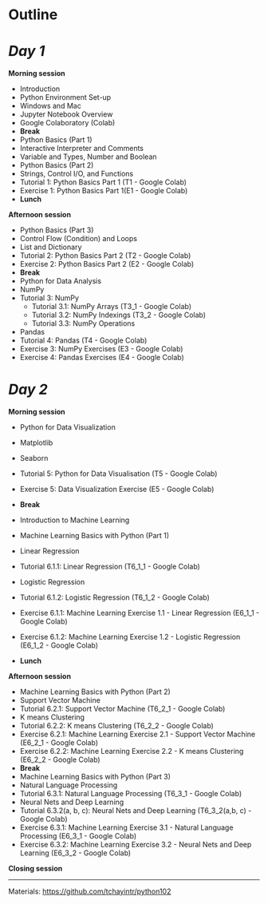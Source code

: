 # **Outline**

# ***Day 1***

**Morning session**
* Introduction
* Python Environment Set-up
 * Windows and Mac
* Jupyter Notebook Overview
* Google Colaboratory (Colab)
* **Break**
* Python Basics (Part 1)
 * Interactive Interpreter and Comments
 * Variable and Types, Number and Boolean
* Python Basics (Part 2) 
 * Strings, Control I/O, and Functions 
* Tutorial 1: Python Basics Part 1 (T1 - Google Colab)
*  Exercise 1: Python Basics Part 1(E1 - Google Colab)
* **Lunch**
 
**Afternoon session**

* Python Basics (Part 3)
 * Control Flow (Condition) and Loops
 * List and Dictionary
*  Tutorial 2: Python Basics Part 2 (T2 - Google Colab)
*  Exercise 2: Python Basics Part 2 (E2 - Google Colab)
* **Break**
* Python for Data Analysis
 * NumPy
 * Tutorial 3: NumPy
    * Tutorial 3.1: NumPy Arrays (T3_1 - Google Colab)
    * Tutorial 3.2: NumPy Indexings (T3_2 - Google Colab)
    * Tutorial 3.3: NumPy Operations
 * Pandas
 * Tutorial 4: Pandas (T4 - Google Colab)
* Exercise 3: NumPy Exercises (E3 - Google Colab)
* Exercise 4: Pandas Exercises (E4 - Google Colab)



# ***Day 2***

**Morning session**
* Python for Data Visualization 
 * Matplotlib 
 * Seaborn
* Tutorial 5: Python for Data Visualisation (T5 - Google Colab)
* Exercise 5: Data Visualization Exercise (E5 - Google Colab)

* **Break**
* Introduction to Machine Learning 
* Machine Learning Basics with Python (Part 1)
 * Linear Regression
 * Tutorial 6.1.1: Linear Regression (T6_1_1 - Google Colab)
 * Logistic Regression
 * Tutorial 6.1.2: Logistic Regression (T6_1_2 - Google Colab)
* Exercise 6.1.1: Machine Learning Exercise 1.1 - Linear Regression (E6_1_1 - Google Colab)
* Exercise 6.1.2: Machine Learning Exercise 1.2 - Logistic Regression (E6_1_2 - Google Colab)
* **Lunch**

 
**Afternoon session**

* Machine Learning Basics with Python (Part 2)
 * Support Vector Machine
 * Tutorial 6.2.1: Support Vector Machine (T6_2_1 - Google Colab)
 * K means Clustering
 * Tutorial 6.2.2: K means Clustering (T6_2_2 - Google Colab)
* Exercise 6.2.1: Machine Learning Exercise 2.1 -  Support Vector Machine (E6_2_1 - Google Colab)
* Exercise 6.2.2: Machine Learning Exercise 2.2 - K means Clustering (E6_2_2 - Google Colab)
* **Break**
* Machine Learning Basics with Python (Part 3)
 * Natural Language Processing
 * Tutorial 6.3.1: Natural Language Processing (T6_3_1 - Google Colab)
 * Neural Nets and Deep Learning
 * Tutorial 6.3.2(a, b, c): Neural Nets and Deep Learning (T6_3_2(a,b, c) - Google Colab)
* Exercise 6.3.1: Machine Learning Exercise 3.1 - Natural Language Processing (E6_3_1 - Google Colab)
* Exercise 6.3.2: Machine Learning Exercise 3.2 - Neural Nets and Deep Learning (E6_3_2 - Google Colab)

**Closing session**

---

Materials: https://github.com/tchayintr/python102